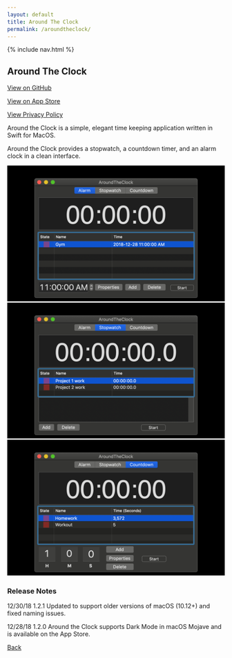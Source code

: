 ```yaml
---
layout: default
title: Around The Clock
permalink: /aroundtheclock/
---
```


{% include nav.html %}

## Around The Clock
[View on GitHub](https://github.com/RyanAngelo/around-the-clock)

[View on App Store](https://itunes.apple.com/us/app/around-the-clock/id1005358082?mt=12)

[View Privacy Policy](/aroundtheclock/privacy)

Around the Clock is a simple, elegant time keeping application written in Swift for MacOS.

Around the Clock provides a stopwatch, a countdown timer, and an alarm clock in a clean interface.

![alt text](https://github.com/RyanAngelo/around-the-clock/blob/master/Screenshots/AlarmClockScreenshot_DarkMode.jpg?raw=true)
![alt text](https://github.com/RyanAngelo/around-the-clock/blob/master/Screenshots/StopwatchScreenshot_DarkMode.jpg?raw=true)
![alt text](https://github.com/RyanAngelo/around-the-clock/blob/master/Screenshots/CountdownScreenshot_DarkMode.jpg?raw=true)

### Release Notes
12/30/18 1.2.1 Updated to support older versions of macOS (10.12+) and fixed naming issues.

12/28/18 1.2.0 Around the Clock supports Dark Mode in macOS Mojave and is available on the App Store.

[Back](/)